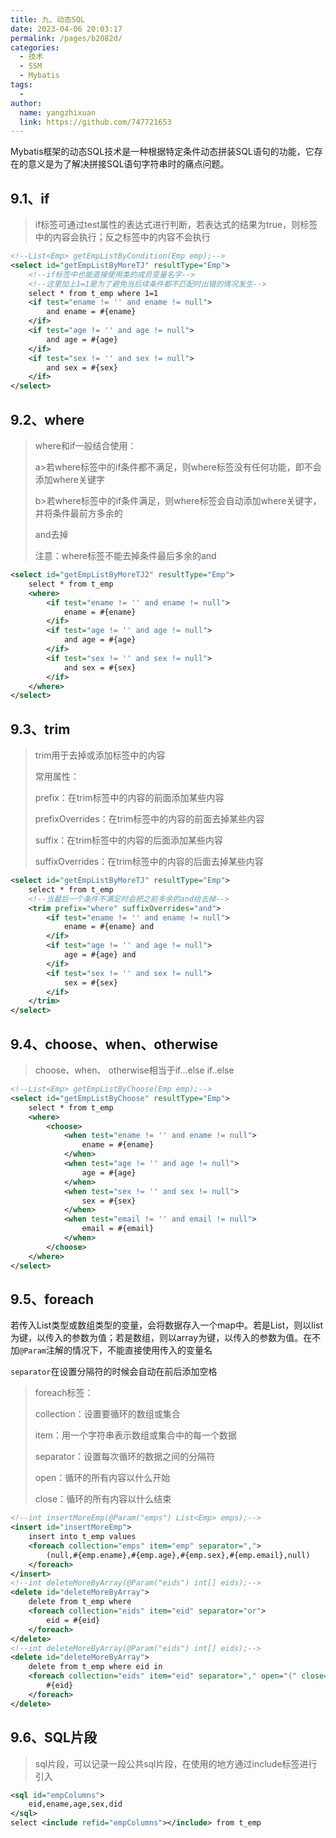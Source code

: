 ```yaml
---
title: 九、动态SQL
date: 2023-04-06 20:03:17
permalink: /pages/b2082d/
categories:
  - 技术
  - SSM
  - Mybatis
tags:
  - 
author: 
  name: yangzhixuan
  link: https://github.com/747721653
---
```


Mybatis框架的动态SQL技术是一种根据特定条件动态拼装SQL语句的功能，它存在的意义是为了解决拼接SQL语句字符串时的痛点问题。


## 9.1、if

> if标签可通过test属性的表达式进行判断，若表达式的结果为true，则标签中的内容会执行；反之标签中的内容不会执行
>

```xml
<!--List<Emp> getEmpListByCondition(Emp emp);-->
<select id="getEmpListByMoreTJ" resultType="Emp">
    <!--if标签中也能直接使用类的成员变量名字-->
    <!--这里加上1=1是为了避免当后续条件都不匹配时出错的情况发生-->
    select * from t_emp where 1=1
    <if test="ename != '' and ename != null">
		and ename = #{ename}
	</if>
	<if test="age != '' and age != null">
		and age = #{age}
	</if>
	<if test="sex != '' and sex != null">
		and sex = #{sex}
	</if>
</select>
```

## 9.2、where

> where和if一般结合使用：
>
> a>若where标签中的if条件都不满足，则where标签没有任何功能，即不会添加where关键字
>
> b>若where标签中的if条件满足，则where标签会自动添加where关键字，并将条件最前方多余的
>
> and去掉
>
> 注意：where标签不能去掉条件最后多余的and

```xml
<select id="getEmpListByMoreTJ2" resultType="Emp">
	select * from t_emp
	<where>
		<if test="ename != '' and ename != null">
			ename = #{ename}
		</if>
		<if test="age != '' and age != null">
			and age = #{age}
		</if>
		<if test="sex != '' and sex != null">
			and sex = #{sex}
		</if>
	</where>
</select>
```

## 9.3、trim

> trim用于去掉或添加标签中的内容
>
> 常用属性：
>
> prefix：在trim标签中的内容的前面添加某些内容
>
> prefixOverrides：在trim标签中的内容的前面去掉某些内容
>
> suffix：在trim标签中的内容的后面添加某些内容
>
> suffixOverrides：在trim标签中的内容的后面去掉某些内容

```xml
<select id="getEmpListByMoreTJ" resultType="Emp">
	select * from t_emp
    <!--当最后一个条件不满足时会把之前多余的and给去掉-->
	<trim prefix="where" suffixOverrides="and">
		<if test="ename != '' and ename != null">
			ename = #{ename} and
		</if>
		<if test="age != '' and age != null">
			age = #{age} and
		</if>
		<if test="sex != '' and sex != null">
			sex = #{sex}
		</if>
	</trim>
</select>
```

## 9.4、choose、when、otherwise

> choose、when、 otherwise相当于if...else if..else

```xml
<!--List<Emp> getEmpListByChoose(Emp emp);-->
<select id="getEmpListByChoose" resultType="Emp">
	select * from t_emp
	<where>
		<choose>
			<when test="ename != '' and ename != null">
				ename = #{ename}
			</when>
			<when test="age != '' and age != null">
				age = #{age}
			</when>
			<when test="sex != '' and sex != null">
				sex = #{sex}
			</when>
			<when test="email != '' and email != null">
				email = #{email}
			</when>
		</choose>
	</where>
</select>
```

## 9.5、foreach

若传入List类型或数组类型的变量，会将数据存入一个map中。若是List，则以list为键，以传入的参数为值；若是数组，则以array为键，以传入的参数为值。在不加`@Param`注解的情况下，不能直接使用传入的变量名

`separator`在设置分隔符的时候会自动在前后添加空格

> foreach标签：
>
> collection：设置要循环的数组或集合
>
> item：用一个字符串表示数组或集合中的每一个数据
>
> separator：设置每次循环的数据之间的分隔符
>
> open：循环的所有内容以什么开始
>
> close：循环的所有内容以什么结束

```xml
<!--int insertMoreEmp(@Param("emps") List<Emp> emps);-->
<insert id="insertMoreEmp">
	insert into t_emp values
	<foreach collection="emps" item="emp" separator=",">
		(null,#{emp.ename},#{emp.age},#{emp.sex},#{emp.email},null)
	</foreach>
</insert>
<!--int deleteMoreByArray(@Param("eids") int[] eids);-->
<delete id="deleteMoreByArray">
	delete from t_emp where
	<foreach collection="eids" item="eid" separator="or">
		eid = #{eid}
	</foreach>
</delete>
<!--int deleteMoreByArray(@Param("eids") int[] eids);-->
<delete id="deleteMoreByArray">
	delete from t_emp where eid in
	<foreach collection="eids" item="eid" separator="," open="(" close=")">
		#{eid}
	</foreach>
</delete>
```

## 9.6、SQL片段

> sql片段，可以记录一段公共sql片段，在使用的地方通过include标签进行引入

```xml
<sql id="empColumns">
	eid,ename,age,sex,did
</sql>
select <include refid="empColumns"></include> from t_emp
```